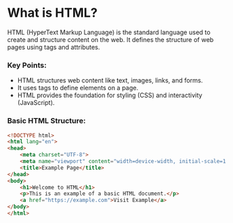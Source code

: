 # What is HTML?

HTML (HyperText Markup Language) is the standard language used to create and structure content on the web. It defines the structure of web pages using tags and attributes.

### Key Points:
- HTML structures web content like text, images, links, and forms.
- It uses tags to define elements on a page.
- HTML provides the foundation for styling (CSS) and interactivity (JavaScript).

### Basic HTML Structure:

```html
<!DOCTYPE html>
<html lang="en">
<head>
    <meta charset="UTF-8">
    <meta name="viewport" content="width=device-width, initial-scale=1.0">
    <title>Example Page</title>
</head>
<body>
    <h1>Welcome to HTML</h1>
    <p>This is an example of a basic HTML document.</p>
    <a href="https://example.com">Visit Example</a>
</body>
</html>

